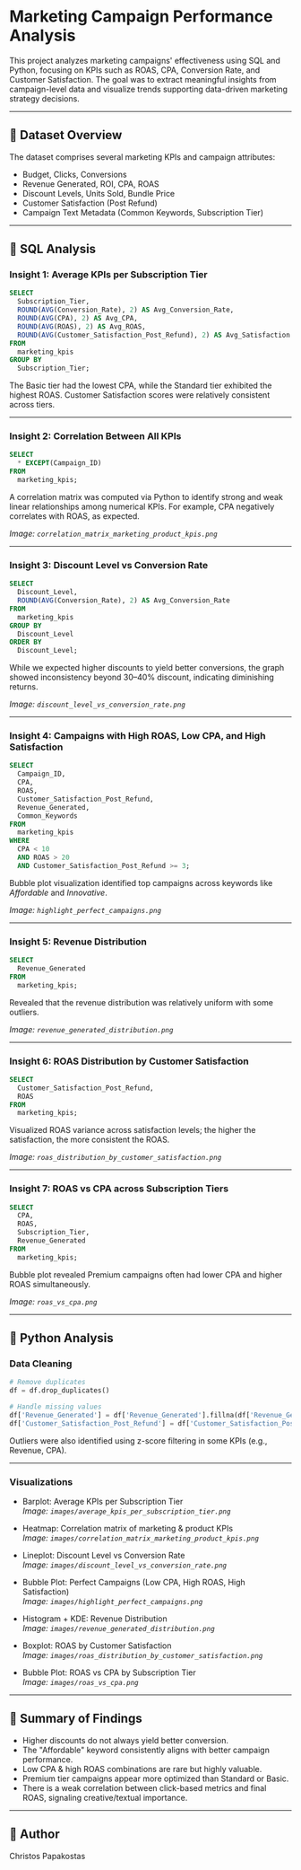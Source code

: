 
# Marketing Campaign Performance Analysis

This project analyzes marketing campaigns' effectiveness using SQL and Python, focusing on KPIs such as ROAS, CPA, Conversion Rate, and Customer Satisfaction. The goal was to extract meaningful insights from campaign-level data and visualize trends supporting data-driven marketing strategy decisions.

---

## 📁 Dataset Overview

The dataset comprises several marketing KPIs and campaign attributes:
- Budget, Clicks, Conversions
- Revenue Generated, ROI, CPA, ROAS
- Discount Levels, Units Sold, Bundle Price
- Customer Satisfaction (Post Refund)
- Campaign Text Metadata (Common Keywords, Subscription Tier)

---

## 🧮 SQL Analysis

### Insight 1: Average KPIs per Subscription Tier

```sql
SELECT
  Subscription_Tier,
  ROUND(AVG(Conversion_Rate), 2) AS Avg_Conversion_Rate,
  ROUND(AVG(CPA), 2) AS Avg_CPA,
  ROUND(AVG(ROAS), 2) AS Avg_ROAS,
  ROUND(AVG(Customer_Satisfaction_Post_Refund), 2) AS Avg_Satisfaction
FROM
  marketing_kpis
GROUP BY
  Subscription_Tier;
```

The Basic tier had the lowest CPA, while the Standard tier exhibited the highest ROAS. Customer Satisfaction scores were relatively consistent across tiers.

---

### Insight 2: Correlation Between All KPIs

```sql
SELECT
  * EXCEPT(Campaign_ID)
FROM
  marketing_kpis;
```

A correlation matrix was computed via Python to identify strong and weak linear relationships among numerical KPIs. For example, CPA negatively correlates with ROAS, as expected.

_Image: `correlation_matrix_marketing_product_kpis.png`_

---

### Insight 3: Discount Level vs Conversion Rate

```sql
SELECT
  Discount_Level,
  ROUND(AVG(Conversion_Rate), 2) AS Avg_Conversion_Rate
FROM
  marketing_kpis
GROUP BY
  Discount_Level
ORDER BY
  Discount_Level;
```

While we expected higher discounts to yield better conversions, the graph showed inconsistency beyond 30–40% discount, indicating diminishing returns.

_Image: `discount_level_vs_conversion_rate.png`_

---

### Insight 4: Campaigns with High ROAS, Low CPA, and High Satisfaction

```sql
SELECT
  Campaign_ID,
  CPA,
  ROAS,
  Customer_Satisfaction_Post_Refund,
  Revenue_Generated,
  Common_Keywords
FROM
  marketing_kpis
WHERE
  CPA < 10
  AND ROAS > 20
  AND Customer_Satisfaction_Post_Refund >= 3;
```

Bubble plot visualization identified top campaigns across keywords like *Affordable* and *Innovative*.

_Image: `highlight_perfect_campaigns.png`_

---

### Insight 5: Revenue Distribution

```sql
SELECT
  Revenue_Generated
FROM
  marketing_kpis;
```

Revealed that the revenue distribution was relatively uniform with some outliers.

_Image: `revenue_generated_distribution.png`_

---

### Insight 6: ROAS Distribution by Customer Satisfaction

```sql
SELECT
  Customer_Satisfaction_Post_Refund,
  ROAS
FROM
  marketing_kpis;
```

Visualized ROAS variance across satisfaction levels; the higher the satisfaction, the more consistent the ROAS.

_Image: `roas_distribution_by_customer_satisfaction.png`_

---

### Insight 7: ROAS vs CPA across Subscription Tiers

```sql
SELECT
  CPA,
  ROAS,
  Subscription_Tier,
  Revenue_Generated
FROM
  marketing_kpis;
```

Bubble plot revealed Premium campaigns often had lower CPA and higher ROAS simultaneously.

_Image: `roas_vs_cpa.png`_

---

## 🐍 Python Analysis

### Data Cleaning

```python
# Remove duplicates
df = df.drop_duplicates()

# Handle missing values
df['Revenue_Generated'] = df['Revenue_Generated'].fillna(df['Revenue_Generated'].median())
df['Customer_Satisfaction_Post_Refund'] = df['Customer_Satisfaction_Post_Refund'].fillna(df['Customer_Satisfaction_Post_Refund'].mode()[0])
```

Outliers were also identified using z-score filtering in some KPIs (e.g., Revenue, CPA).

---

### Visualizations

- Barplot: Average KPIs per Subscription Tier  
  _Image: `images/average_kpis_per_subscription_tier.png`_

- Heatmap: Correlation matrix of marketing & product KPIs  
  _Image: `images/correlation_matrix_marketing_product_kpis.png`_

- Lineplot: Discount Level vs Conversion Rate  
  _Image: `images/discount_level_vs_conversion_rate.png`_

- Bubble Plot: Perfect Campaigns (Low CPA, High ROAS, High Satisfaction)  
  _Image: `images/highlight_perfect_campaigns.png`_

- Histogram + KDE: Revenue Distribution  
  _Image: `images/revenue_generated_distribution.png`_

- Boxplot: ROAS by Customer Satisfaction  
  _Image: `images/roas_distribution_by_customer_satisfaction.png`_

- Bubble Plot: ROAS vs CPA by Subscription Tier  
  _Image: `images/roas_vs_cpa.png`_

---

## 📌 Summary of Findings

- Higher discounts do not always yield better conversion.
- The "Affordable" keyword consistently aligns with better campaign performance.
- Low CPA & high ROAS combinations are rare but highly valuable.
- Premium tier campaigns appear more optimized than Standard or Basic.
- There is a weak correlation between click-based metrics and final ROAS, signaling creative/textual importance.

---

## 👤 Author

Christos Papakostas
